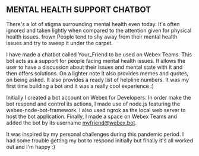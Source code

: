 ## MENTAL HEALTH SUPPORT CHATBOT
There's a lot of stigma surrounding mental health even today.  It's often ignored and taken lightly when compared to the attention  given for physical health issues. frown People tend to shy away from their mental health issues and try to sweep it under the carpet.

I have made a chatbot called Your_Friend  to be used on Webex Teams. This bot acts as a support for people facing mental health issues.  It allows the user to have a discussion about their issues and mental state with it and then offers solutions. On a lighter note it also provides memes and quotes, on being asked. It also provides a ready list of helpline numbers. 
It was my first time building a bot and it was a really cool experience :) 

Initially I created a bot account on Webex for Developers. In order make the bot respond and control its actions, I made use of node.js featuring the  webex-node-bot-framework. I also used ngrok as the local web server to host the bot application. Finally, I made a space on Webex Teams and added the bot by its username myfriend@webex.bot.

It was inspired by my personal challenges during this pandemic period. I had some trouble getting my bot to respond  initially but finally it's all worked out  and I'm happy :)

